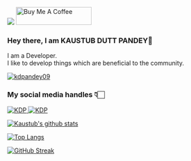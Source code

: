 ![](https://visitor-badge.glitch.me/badge?page_id=kdpandey09.kdpandey09)
<a href="[https://www.buymeacoffee.com/](https://www.buymeacoffee.com/cosdp09)" target="_blank"><img src="https://cdn.buymeacoffee.com/buttons/default-orange.png" alt="Buy Me A Coffee" height="41" width="174"></a>
<br />


### Hey there, I am KAUSTUB DUTT PANDEY👋
I am a Developer.
<br>
I like to develop things which are beneficial to the community.
<br>
<p align="left"> <a href="https://github.com/ryo-ma/github-profile-trophy"><img src="https://github-profile-trophy.vercel.app/?username=kdpandey09" alt="kdpandey09" /></a> </p>

### My social media handles  👇🏻

<a href="https://www.linkedin.com/in/kaustub-dutt-pandey-9921b920a/">![KDP](https://img.shields.io/badge/-LinkedIn-0e76a8?style=plastic&logo=linkedIn) </a>
<a href="https://twitter.com/PandeyKaustub">![KDP](https://img.shields.io/badge/-Twitter-1DA1F2?style=plastic&logo=Twitter) </a>

[![Kaustub's github stats](https://github-readme-stats.vercel.app/api?username=kdpandey09)](https://github.com/kdpandey09/github-readme-stats)

[![Top Langs](https://github-readme-stats.vercel.app/api/top-langs/?username=kdpandey09&layout=compact)](https://github.com/kdpandey09/github-readme-stats)

[![GitHub Streak](https://github-readme-streak-stats.herokuapp.com?user=kdpandey09&theme=buefy)](https://git.io/streak-stats)
